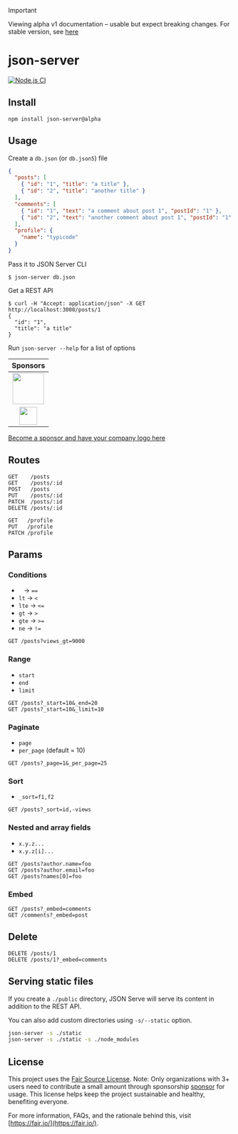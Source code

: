 > [!IMPORTANT]
> Viewing alpha v1 documentation – usable but expect breaking changes. For stable version, see [here](https://github.com/typicode/json-server/tree/v0)

# json-server

[![Node.js CI](https://github.com/typicode/json-server/actions/workflows/node.js.yml/badge.svg)](https://github.com/typicode/json-server/actions/workflows/node.js.yml)

## Install

```shell
npm install json-server@alpha
```

## Usage

Create a `db.json` (or `db.json5`) file

```json
{
  "posts": [
    { "id": "1", "title": "a title" },
    { "id": "2", "title": "another title" }
  ],
  "comments": [
    { "id": "1", "text": "a comment about post 1", "postId": "1" },
    { "id": "2", "text": "another comment about post 1", "postId": "1" }
  ],
  "profile": {
    "name": "typicode"
  }
}
```

Pass it to JSON Server CLI

```shell
$ json-server db.json
```

Get a REST API

```shell
$ curl -H "Accept: application/json" -X GET http://localhost:3000/posts/1
{
  "id": "1",
  "title": "a title"
}
```

Run `json-server --help` for a list of options

|                                                                                    Sponsors                                                                                    |
| :----------------------------------------------------------------------------------------------------------------------------------------------------------------------------: |
|                         <a href="https://mockend.com/" target="_blank"><img src="https://jsonplaceholder.typicode.com/mockend.svg" height="70px"></a>                          |
| <a href="https://www.storyblok.com/" target="_blank"><img src="https://github.com/typicode/json-server/assets/5502029/c6b10674-4ada-4616-91b8-59d30046b45a" height="40px"></a> |

[Become a sponsor and have your company logo here](https://github.com/users/typicode/sponsorship)

## Routes

```
GET    /posts
GET    /posts/:id
POST   /posts
PUT    /posts/:id
PATCH  /posts/:id
DELETE /posts/:id
```

```
GET   /profile
PUT   /profile
PATCH /profile
```

## Params

### Conditions

- ` ` → `==`
- `lt` → `<`
- `lte` → `<=`
- `gt` → `>`
- `gte` → `>=`
- `ne` → `!=`

```
GET /posts?views_gt=9000
```

### Range

- `start`
- `end`
- `limit`

```
GET /posts?_start=10&_end=20
GET /posts?_start=10&_limit=10
```

### Paginate

- `page`
- `per_page` (default = 10)

```
GET /posts?_page=1&_per_page=25
```

### Sort

- `_sort=f1,f2`

```
GET /posts?_sort=id,-views
```

### Nested and array fields

- `x.y.z...`
- `x.y.z[i]...`

```
GET /posts?author.name=foo
GET /posts?author.email=foo
GET /posts?names[0]=foo
```

### Embed

```
GET /posts?_embed=comments
GET /comments?_embed=post
```

## Delete

```
DELETE /posts/1
DELETE /posts/1?_embed=comments
```

## Serving static files

If you create a `./public` directory, JSON Serve will serve its content in addition to the REST API.

You can also add custom directories using `-s/--static` option.

```sh
json-server -s ./static
json-server -s ./static -s ./node_modules
```

## License

This project uses the [Fair Source License](https://fair.io/). Note: Only organizations with 3+ users need to contribute a small amount through sponsorship [sponsor](https://github.com/sponsors/typicode) for usage. This license helps keep the project sustainable and healthy, benefiting everyone.

For more information, FAQs, and the rationale behind this, visit [https://fair.io/](https://fair.io/).
